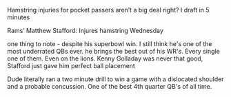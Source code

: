 Hamstring injuries for pocket passers aren’t a big deal right? I draft in 5 minutes 

Rams’ Matthew Stafford: Injures hamstring Wednesday 

one thing to note - despite his superbowl win. I still think he's one of the most underrated QBs ever. he brings the best out of his WR's. Every single one of them. Even on the lions. Kenny Golladay was never that good, Stafford just gave him perfect ball placement

Dude literally ran a two minute drill to win a game with a dislocated shoulder and a probable concussion. One of the best 4th quarter QB's of all time.

